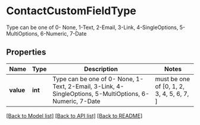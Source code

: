 # ContactCustomFieldType

Type can be one of 0- None, 1-Text, 2-Email, 3-Link, 4-SingleOptions, 5-MultiOptions, 6-Numeric, 7-Date

## Properties
Name | Type | Description | Notes
------------ | ------------- | ------------- | -------------
**value** | **int** | Type can be one of 0- None, 1-Text, 2-Email, 3-Link, 4-SingleOptions, 5-MultiOptions, 6-Numeric, 7-Date |  must be one of [0, 1, 2, 3, 4, 5, 6, 7, ]

[[Back to Model list]](../README.md#documentation-for-models) [[Back to API list]](../README.md#documentation-for-api-endpoints) [[Back to README]](../README.md)


